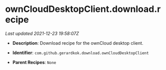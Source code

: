 # ownCloudDesktopClient.download.recipe

_Last updated 2021-12-23 19:58:07Z_

- **Description**: Download recipe for the ownCloud desktop client.

- **Identifier**: `com.github.gerardkok.download.ownCloudDesktopClient`

- **Parent Recipes**: `None`